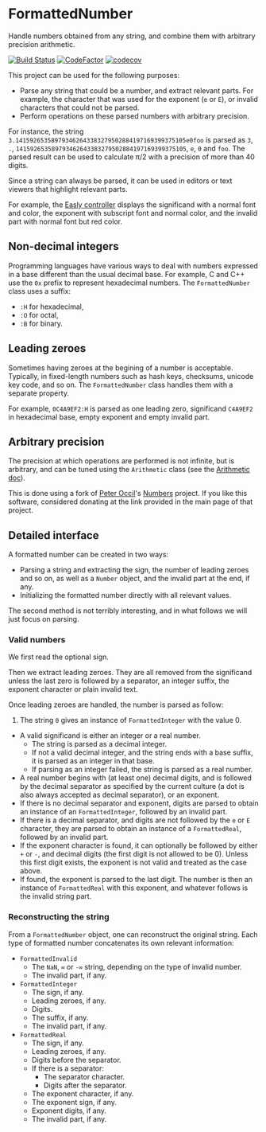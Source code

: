 # FormattedNumber

Handle numbers obtained from any string, and combine them with arbitrary precision arithmetic.

[![Build Status](https://travis-ci.com/dlebansais/FormattedNumber.svg?branch=master)](https://travis-ci.com/dlebansais/FormattedNumber) [![CodeFactor](https://www.codefactor.io/repository/github/dlebansais/formattednumber/badge)](https://www.codefactor.io/repository/github/dlebansais/formattednumber) [![codecov](https://codecov.io/gh/dlebansais/FormattedNumber/branch/master/graph/badge.svg)](https://codecov.io/gh/dlebansais/FormattedNumber)

This project can be used for the following purposes:

+ Parse any string that could be a number, and extract relevant parts. For example, the character that was used for the exponent (`e` or `E`), or invalid characters that could not be parsed.
+ Perform operations on these parsed numbers with arbitrary precision.

For instance, the string `3.141592653589793462643383279502884197169399375105e0foo` is parsed as `3`, `.`, `141592653589793462643383279502884197169399375105`, `e`, `0` and `foo`. The parsed result can be used to calculate π/2 with a precision of more than 40 digits.

Since a string can always be parsed, it can be used in editors or text viewers that highlight relevant parts.

For example, the [Easly controller](https://github.com/dlebansais/Easly-Controller) displays the significand with a normal font and color, the exponent with subscript font and normal color, and the invalid part with normal font but red color.

## Non-decimal integers

Programming languages have various ways to deal with numbers expressed in a base different than the usual decimal base. For example, C and C++ use the `0x` prefix to represent hexadecimal numbers. The `FormattedNumber` class uses a suffix:

+ `:H` for hexadecimal,
+ `:O` for octal,
+ `:B` for binary. 

## Leading zeroes

Sometimes having zeroes at the begining of a number is acceptable. Typically, in fixed-length numbers such as hash keys, checksums, unicode key code, and so on. The `FormattedNumber` class handles them with a separate property.

For example, `0C4A9EF2:H` is parsed as one leading zero, significand `C4A9EF2` in hexadecimal base, empty exponent and empty invalid part.

## Arbitrary precision

The precision at which operations are performed is not infinite, but is arbitrary, and can be tuned using the `Arithmetic` class (see the [Arithmetic doc](https://github.com/dlebansais/FormattedNumber/blob/master/Doc/Arithmetic.md)).

This is done using a fork of [Peter Occil](https://github.com/peteroupc)'s [Numbers](https://github.com/peteroupc/Numbers) project. If you like this software, considered donating at the link provided in the main page of that project.

## Detailed interface

A formatted number can be created in two ways:

+ Parsing a string and extracting the sign, the number of leading zeroes and so on, as well as a `Number` object, and the invalid part at the end, if any.
+ Initializing the formatted number directly with all relevant values.

The second method is not terribly interesting, and in what follows we will just focus on parsing.

### Valid numbers

We first read the optional sign.

Then we extract leading zeroes. They are all removed from the significand unless the last zero is followed by a separator, an integer suffix, the exponent character or plain invalid text.

Once leading zeroes are handled, the number is parsed as follow:

1. The string `0` gives an instance of `FormattedInteger` with the value 0.
+ A valid significand is either an integer or a real number.
	* The string is parsed as a decimal integer.
	* If not a valid decimal integer, and the string ends with a base suffix, it is parsed as an integer in that base.
	* If parsing as an integer failed, the string is parsed as a real number.
+ A real number begins with (at least one) decimal digits, and is followed by the decimal separator as specified by the current culture (a dot is also always accepted as decimal separator), or an exponent.
+ If there is no decimal separator and exponent, digits are parsed to obtain an instance of an `FormattedInteger`, followed by an invalid part.
+ If there is a decimal separator, and digits are not followed by the `e` or `E` character, they are parsed to obtain an instance of a `FormattedReal`, followed by an invalid part.
+ If the exponent character is found, it can optionally be followed by either `+` or `-`, and decimal digits (the first digit is not allowed to be 0). Unless this first digit exists, the exponent is not valid and treated as the case above.
+ If found, the exponent is parsed to the last digit. The number is then an instance of `FormattedReal` with this exponent, and whatever follows is the invalid string part.

### Reconstructing the string

From a `FormattedNumber` object, one can reconstruct the original string. Each type of formatted number concatenates its own relevant information:

+ `FormattedInvalid`
    * The `NaN`, `∞` or `-∞` string, depending on the type of invalid number.
    * The invalid part, if any.
+ `FormattedInteger`
    * The sign, if any.
    * Leading zeroes, if any.
    * Digits.
    * The suffix, if any.
    * The invalid part, if any.
+ `FormattedReal`
    * The sign, if any.
    * Leading zeroes, if any.
    * Digits before the separator.
    * If there is a separator:
        * The separator character.
        * Digits after the separator.
    * The exponent character, if any.
    * The exponent sign, if any.
    * Exponent digits, if any.
    * The invalid part, if any.
